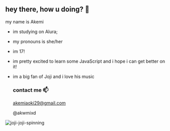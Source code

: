 ## hey there, how u doing? 💮

my name is Akemi
- im studying on Alura;
- my pronouns is she/her
- im 17!
- im pretty excited to learn some JavaScript and i hope i can get better on it!
- im a big fan of Joji and i love his music

  ### contact me 📫

  akemiaoki29@gmail.com
  
  @akwmixd
  
![joji-joji-spinning](https://github.com/user-attachments/assets/1025a3a1-228a-4a9b-9f57-31e24cd35f07)
